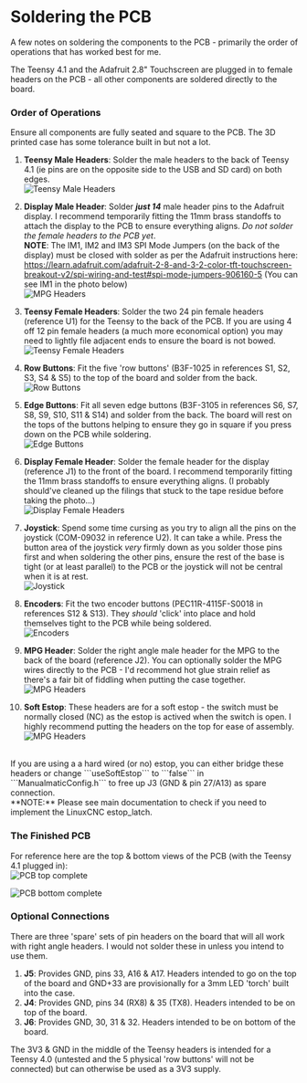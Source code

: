 # Soldering the PCB

A few notes on soldering the components to the PCB - primarily the order of operations that has worked best for me.

The Teensy 4.1 and the Adafruit 2.8" Touchscreen are plugged in to female headers on the PCB - all other components are soldered directly to the board.

### Order of Operations

Ensure all components are fully seated and square to the PCB. The 3D printed case has some tolerance built in but not a lot.


1. **Teensy Male Headers**: Solder the male headers to the back of Teensy 4.1 (ie pins are on the opposite side to the USB and SD card) on both edges.   <br/>   ![Teensy Male Headers](../images/teensy41_pins.jpg)
2. **Display Male Header**: Solder ***just 14*** male header pins to the Adafruit display. I recommend temporarily fitting the 11mm brass standoffs to attach the display to the PCB to ensure everything aligns. *Do not solder the female headers to the PCB yet*.  <br/>    **NOTE**: The IM1, IM2 and IM3 SPI Mode Jumpers (on the back of the display) must be closed with solder as per the Adafruit instructions here: https://learn.adafruit.com/adafruit-2-8-and-3-2-color-tft-touchscreen-breakout-v2/spi-wiring-and-test#spi-mode-jumpers-906160-5  (You can see IM1 in the photo below)  <br/>     ![MPG Headers](../images/adafruit-display-header.jpg)
3. **Teensy Female Headers**: Solder the two 24 pin female headers (reference U1) for the Teensy to the back of the PCB. If you are using 4 off 12 pin female headers (a much more economical option) you may need to lightly file adjacent ends to ensure the board is not bowed.   <br/>   ![Teensy Female Headers](../images/pcb-teensy-headers.jpg) 
4. **Row Buttons**: Fit the five 'row buttons' (B3F-1025 in references S1, S2, S3, S4 & S5) to the top of the board and solder from the back.   <br/>   ![Row Buttons](../images/pcb-row-buttons.jpg) 
5. **Edge Buttons**: Fit all seven edge buttons (B3F-3105 in references S6, S7, S8, S9, S10, S11 & S14) and solder from the back. The board will rest on the tops of the buttons helping to ensure they go in square if you press down on the PCB while soldering.   <br/>  ![Edge Buttons](../images/pcb-edge-buttons.jpg)
6. **Display Female Header**:  Solder the female header for the display (reference J1) to the front of the board. I recommend temporarily fitting the 11mm brass standoffs to ensure everything aligns. (I probably should've cleaned up the filings that stuck to the tape residue before taking the photo...)  <br/>  ![Display Female Headers](../images/pcb-display-header.jpg)
7. **Joystick**: Spend some time cursing as you try to align all the pins on the joystick (COM-09032 in reference U2). It can take a while. Press the button area of the joystick *very* firmly down as you solder those pins first and when soldering the other pins, ensure the rest of the base is tight (or at least parallel) to the PCB or the joystick will not be central when it is at rest.  <br/>   ![Joystick](../images/pcb-joystick.jpg)
8. **Encoders**: Fit the two encoder buttons (PEC11R-4115F-S0018 in references S12 & S13). They *should* 'click' into place and hold themselves tight to the PCB while being soldered.   <br/>  ![Encoders](../images/pcb-encoders.jpg)
9.  **MPG Header**: Solder the right angle male header for the MPG to the back of the board (reference J2). You can optionally solder the MPG wires directly to the PCB -  I'd recommend hot glue strain relief as there's a fair bit of fiddling when putting the case together.   <br/>     ![MPG Headers](../images/pcb-mpg-header.jpg)

10.  **Soft Estop**: These headers are for a soft estop - the switch must be normally closed (NC) as the estop is actived when the switch is open.
I highly recommend putting the headers on the top for ease of assembly. <br/> 
![MPG Headers](../images/soft-estop-header.jpg)
  <br/>
If you are using a a hard wired (or no) estop, you can either bridge these headers or change ```useSoftEstop``` to ```false``` in ```ManualmaticConfig.h``` to free up J3 (GND & pin 27/A13) as spare connection.  <br/>
**NOTE:** Please see main documentation to check if you need to implement the LinuxCNC estop_latch. 

### The Finished PCB

For reference here are the top & bottom views of the PCB (with the Teensy 4.1 plugged in):
<br/> 
![PCB top complete](../images/pcb-top-complete.jpg)

![PCB bottom complete](../images/pcb-bottom-complete.jpg)


### Optional Connections

There are three 'spare' sets of pin headers on the board that will all work with right angle headers. I would not solder these in unless you intend to use them.
1. **J5**: Provides GND, pins 33, A16 & A17. Headers intended to go on the top of the board and GND+33 are provisionally for a 3mm LED 'torch' built into the case.
2. **J4**: Provides GND, pins 34 (RX8) & 35 (TX8). Headers intended to be on top of the board.
3. **J6**: Provides GND, 30, 31 & 32. Headers intended to be on bottom of the board.

The 3V3 & GND in the middle of the Teensy headers is intended for a Teensy 4.0 (untested and the 5 physical 'row buttons' will not be connected) but can otherwise be used as a 3V3 supply.

